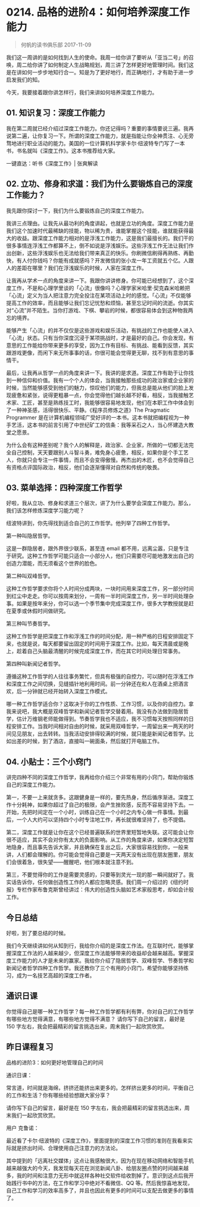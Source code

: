 # 0214. 品格的进阶4：如何培养深度工作能力
> 何帆的读书俱乐部
2017-11-09

我们这一周讲的是如何找到人生的使命。我周一给你讲了要听从「亚当二号」的召唤，周二给你讲了如何制定人生战略规划，周三讲了怎样更好地管理时间。我们这是在讲如何一步步地知行合一。知是为了更好地行，而正确地行，才有助于进一步启发我们的知。

今天，我要接着跟你讲怎样行，我们来讲如何培养深度工作能力。

## 01. 知识复习：深度工作能力

我在第二周就已经介绍过深度工作能力。你还记得吗？重要的事情要说三遍。我再说第二遍，让你复习一下。所谓的深度工作能力，就是指能让你全神贯注、心无旁骛地进行职业活动的能力。美国的一位计算机科学家卡尔·纽波特专门写了一本书，书名就叫《深度工作》。这本书推荐给大家。

一键直达：听书《深度工作》| 张爽解读

## 02. 立功、修身和求道：我们为什么要锻炼自己的深度工作能力？

我先跟你探讨一下，我们为什么要锻炼自己的深度工作能力。

我讲三点理由。让我先从最功利的角度讲起，也就是立功的角度。深度工作能力是我们这个加速时代最稀缺的技能，物以稀为贵，谁能掌握这个技能，谁就能获得最大的收益。跟深度工作能力相对的是浮浅工作能力，这是我们最擅长的。我们干的很多事情连浮浅工作都算不上，倒不如说是浮浅娱乐。这些浮浅工作无法让我们作出创新，这些浮浅娱乐也无法给我们带来真正的快乐。你刷微信刷得再熟练、再勤快，有人付你钱吗？你能有成就感吗？开发微信的张小龙一年工资就五个亿。人跟人的差距在哪里？我们在浮浅娱乐的时候，人家在深度工作。

让我再从学术一点的角度来讲一下。我跟你讲讲修身。你可能已经想到了，这个深度工作，不是和心理学里谈的「心流」很像吗？心理学家米哈里·契克森米哈赖把「心流」定义为当人把注意力完全投注在某项活动上时的感觉。「心流」不仅能够提高工作的效率，而且能够让我们忘记忧愁和烦恼，甚至忘记时间的流逝。你其实对“心流”并不陌生。当你打游戏、下棋、攀岩的时候，都很容易体会到这种物我两忘的境界。

能够产生「心流」的并不仅仅是这些游戏和娱乐活动，有挑战的工作也能使人进入「心流」状态。只有当你深度沉浸于某项挑战时，才是最好的自己。你会发现，有意思的工作能给你带来更多的享受，因为工作有目标、有挑战、能看到反馈，其实跟游戏更像，而闲下来无所事事的话，你很可能会觉得更无聊，找不到有意思的事情干。

最后，让我再从哲学一点的角度来讲一下。我讲的是求道。深度工作有助于让你找到一种信仰和价值。我有一个个人的体会，当我接触那些成功的政治家或企业家的时候，当然能够感受到他们的魅力，惊叹他们的能力，但我总是能从他们的脸上发现疲惫和紧张，说得更粗暴一点，你会觉得他们越长越不好看，相反，当我接触艺术家、工匠，甚至是熟练技工时，我能够很容易地发现，他们在本职工作中体会到了一种神圣感，活得很快乐、平静。《程序员修炼之道》The Pragmatic Programmer 是在计算机编程领域广受好评的一本书。这本书就把编程视为一种手艺活，这本书的前言引用了中世纪矿工的信条：我等采石之人，当心怀建造大教堂之愿景。

为什么会有这种差别呢？我个人的解释是，政治家、企业家，所做的一切都无法完全自己控制，天天要跟别人斗智斗勇，难免身心疲惫，相反，如果你是个手工艺人，你就只会专注一件事情，而且不会变得傲慢。再杰出的木匠，也不会觉得自己有资格点评国际政治，相反，他们会逐渐懂得对自然和传统的敬畏。

## 03. 菜单选择：四种深度工作哲学

好啦，我从立功、修身和求道三个层次，讲了为什么要学会深度工作能力。那么，我们该怎样修炼深度学习能力呢？

纽波特讲到，你先得找到适合自己的工作哲学。他列举了四种工作哲学。

第一种叫隐居哲学。

这是一群隐居者，跟外界很少联系，甚至连 email 都不用，远离尘嚣，只是专注于研究。这种工作哲学可能只适合一小部分人，他们只需要尽可能地激发出自己的创造力潜能，而无须看这个世界的脸色。

第二种叫双峰哲学。

这种工作哲学要求你将个人时间分成两块，一块时间用来深度工作，另一部分时间到红尘中走走。你可以按周来划分，一周有一半时间深度工作，另一半时间处理杂事。如果是按年来分，你可以选一个季节集中完成深度工作，很多大学教授就是赶在夏季或休假时间做研究。

第三种叫节奏哲学。

这种工作哲学是把深度工作和浮浅工作的时间分配，用一种严格的日程安排固定下来，也就是说，每天都要留出固定的时间用于深度工作。比如，每天清晨或是晚上，趁着自己头脑最清醒的时候完成深度工作，而在其它时间处理日常事务。

第四种叫新闻记者哲学。

遵循这种工作哲学的人往往事务繁忙，但具有极强的自控力，可以随时在浮浅工作和深度工作之间切换，见缝插针地利用时间。前一分钟还在和人在酒桌上把酒言欢，后一分钟就已经开始转入深度工作模式。

哪一种工作哲学适合你？这取决于你的工作性质、工作习惯，以及你的自控力。拿我来说吧，我大概是双峰哲学和新闻记者哲学交替着用。我没有办法做到隐居哲学，估计万维钢老师能做得到。节奏哲学我也不适应，我不习惯每天按照同样的日程安排工作。当我时间相对自由的时候，就采用双峰哲学，一周留出来一两天的时间见见朋友，出去转转。当我活动安排得较满的时候，就只能是新闻记者哲学。比如出差的时候，到了酒店，直接叫一碗面条，然后就打开电脑工作。

## 04. 小贴士：三个小窍门

讲完四种不同的深度工作哲学，我再给你介绍三个非常有用的小窍门，帮助你锻炼自己的深度工作能力。

第一，不要一上来就贪多。这跟健身是一样的，要先热身，然后循序渐进。深度工作十分耗神，如果你超过了自己的极限，会产生挫败感，反而不容易坚持下去。一开始，先把时间定在一个小时，训练自己在一个小时之内专心做一件事情。到最后，一个人大约可以坚持四个小时专注地工作，再长就很难坚持了，也不提倡。

第二，深度工作就是让你在这个已经普遍联系的世界里短暂地失联。这可能会让你很不适应，其实不会对你有太大的负面影响。从工作的角度来讲，如果你决定短暂地隐身，而且事先告诉大家，并且确保在复出之后，大家很容易找到你，一般来讲，人们都会理解的。你可能会觉得自己要是一天两天没有出现在朋友圈里，朋友们会很着急，很失望——醒醒吧，他们根本就注意不到。

第三，不要觉得你的工作是需要灵感的，只要等到灵光一现的那一瞬间就好了。我实话告诉你，任何做创造性工作的人都应忽略灵感。我们周一介绍过的《纽约时报》专栏作家布鲁克斯曾经讲过：伟大的创造性头脑如艺术家般思考，却如会计般工作。

## 今日总结

好啦，到了要总结的时候。

我们今天继续讲如何从知到行，我给你介绍的是深度工作法。在互联时代，能够掌握深度工作法的人越来越少，但深度工作法能够带来的收益却会越来越高。掌握深度工作能力的人才是未来的赢家。我给你介绍了隐居哲学、双峰哲学、节奏哲学和新闻记者哲学四种工作哲学。我还教你了三个有用的小窍门，希望你能够坚持练习，成为一名技艺高超的深度工作者。

## 通识日课

你觉得自己是哪一种工作哲学？每一种工作哲学都有利有弊，你对自己的工作哲学有哪些地方觉得满意，有哪些地方觉得不满意？
请你写下自己的留言，最好是 150 字左右，我会把最精彩的留言挑选出来，周末我们一起欣赏欣赏。

## 昨日课程复习

品格的进阶3：如何更好地管理自己的时间

通识日课：

常言道，时间就是海绵，挤挤还能挤出来更多的。怎样挤出更多的时间，平衡自己的工作和生活？你有哪些经验想跟大家分享？

请你写下自己的留言，最好是在 150 字左右，我会把最精彩的留言挑选出来，周末我们一起欣赏欣赏。

用户 克鲁诺：

最近看了卡尔·纽波特的《深度工作》，里面提到的深度工作习惯的准则在我看来实际就是挤出时间、合理使用自己注意力的方法论。

其中提到的「远离社交媒体」这点让我感触很大，因为在现在移动网络和智能手机越来越强大的今天，我发现每天花在浏览新闻八卦、给朋友圈点赞的时间越来越多，我的时间和注意力无形中就这样各种社交软件给收割掉了。意识到这点后我开始践行书中的方法，在工作和学习中绝对不看微信、QQ 等。然后我惊喜地发现，自己工作和学习的效率高多了，并且也因此有更多的时间可以支配去做更多的事情了。




